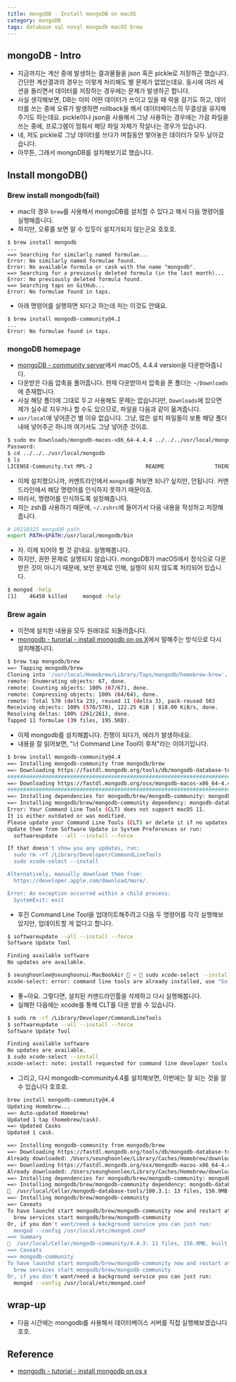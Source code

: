 ```yaml
---
title: mongoDB - Install mongoDB on macOS
category: mongoDB
tags: database sql nosql mongodb macOS brew 
---
```


## mongoDB - Intro

- 지금까지는 계산 중에 발생하는 결과물들을 json 혹은 pickle로 저장하곤 했습니다. 간단한 계산결과의 경우는 이렇게 처리해도 별 문제가 없었는데요. 동시에 여러 세션을 돌리면서 데이터를 저장하는 경우에는 문제가 발생하곤 합니다. 
- 사실 생각해보면, DB는 이미 어떤 데이터가 쓰이고 있을 때 락을 걸기도 하고, 데이터를 쓰는 중에 오류가 발생하면 rollback을 해서 데이터베이스의 무결성을 유지해주기도 하는데요. pickle이나 json을 사용해서 그냥 사용하는 경우에는 가끔 파일을 쓰는 중에, 프로그램이 멈춰서 해당 파일 자체가 작살나는 경우가 있습니다.
- 네, 저도 pickle로 그냥 데이터를 쓰다가 며칠동안 쌓아놓은 데이터가 모두 날아갔습니다.
- 아무튼, 그래서 mongoDB를 설치해보기로 했습니다.

## Install mongoDB()

### Brew install mongodb(fail)

- mac의 경우 `brew`를 사용해서 mongoDB를 설치할 수 있다고 해서 다음 명령어를 실행해줍니다.
- 하지만, 오류를 보면 알 수 있듯이 설치가되지 않는군요 호호호.

```plaintext
$ brew install mongodb
... 
==> Searching for similarly named formulae...
Error: No similarly named formulae found.
Error: No available formula or cask with the name "mongodb".
==> Searching for a previously deleted formula (in the last month)...
Error: No previously deleted formula found.
==> Searching taps on GitHub...
Error: No formulae found in taps.
```

- 아래 명령어를 실행하면 되다고 하는데 저는 이것도 안돼요.

```plaintext
$ brew install mongodb-community@4.2
...
Error: No formulae found in taps.
```

### mongoDB homepage

- [mongoDB - community server](https://www.mongodb.com/try/download/community)에서 macOS, 4.4.4 version을 다운받아줍니다. 
- 다운받은 다음 압축을 풀어줍니다. 현재 다운받아서 압축을 푼 폴더는 `~/Downloads`에 존재합니다.
- 사실 해당 폴더에 그대로 두고 사용해도 문제는 없습니다만, `Downloads`에 있으면 제가 실수로 지우거나 할 수도 있으므로, 파일을 다음과 같이 옮겨줍니다.
- `usr/local`에 넣어준건 별 이유 없습니다. 그냥, 많은 설치 파일들이 보통 해당 폴더 내에 넣어주곤 하니까 여기서도 그냥 넣어준 것이죠.

```bash
$ sudo mv Downloads/mongodb-macos-x86_64-4.4.4 ../../../usr/local/mongodb
Password:
$ cd ../../../usr/local/mongodb
$ ls
LICENSE-Community.txt MPL-2                 README                THIRD-PARTY-NOTICES   bin
```

- 이제 설치했으니까, 커맨트라인에서 `mongod`를 쳐보면 되나? 싶지만, 안됩니다. 커맨드라인에서 해당 명령어를 인식하지 못하기 때문이죠.
- 따라서, 명령어를 인식하도록 설정해줍니다.
- 저는 zsh를 사용하기 때문에, `~/.zshrc`에 들어가서 다음 내용을 작성하고 저장해줍니다.

```bash
# 20210325 mongoDB path 
export PATH=$PATH:/usr/local/mongodb/bin
```

- 자. 이제 되어야 할 것 같네요. 실행해봅니다. 
- 하지만, 권한 문제로 실행되지 않습니다. mongoDB가 macOS에서 정식으로 다운받은 것이 아니기 때문에, 보안 문제로 인해, 실행이 되지 않도록 처리되어 있습니다.

```bash
$ mongod -help
[1]    46450 killed     mongod -help
```

### Brew again

- 이전에 설치한 내용을 모두 원래대로 되돌려줍니다.
- [mongodb - turorial - install mongodb on os X](https://docs.mongodb.com/manual/tutorial/install-mongodb-on-os-x/)에서 말해주는 방식으로 다시 설치해봅니다.

```bash
$ brew tap mongodb/brew                                                                                                                     1 ↵  1958  20:52:13
==> Tapping mongodb/brew
Cloning into '/usr/local/Homebrew/Library/Taps/mongodb/homebrew-brew'...
remote: Enumerating objects: 67, done.
remote: Counting objects: 100% (67/67), done.
remote: Compressing objects: 100% (64/64), done.
remote: Total 570 (delta 23), reused 11 (delta 3), pack-reused 503
Receiving objects: 100% (570/570), 122.25 KiB | 818.00 KiB/s, done.
Resolving deltas: 100% (261/261), done.
Tapped 11 formulae (39 files, 195.5KB).
```

- 이제 mongodb를 설치해봅니다. 진행이 되다가, 에러가 발생하네요. 
- 내용을 잘 읽어보면, "너 Command Line Tool이 후져"라는 이야기입니다.

```bash
$ brew install mongodb-community@4.4
==> Installing mongodb-community from mongodb/brew
==> Downloading https://fastdl.mongodb.org/tools/db/mongodb-database-tools-macos-x86_64-100.3.1.zip
######################################################################## 100.0%
==> Downloading https://fastdl.mongodb.org/osx/mongodb-macos-x86_64-4.4.3.tgz
######################################################################## 100.0%
==> Installing dependencies for mongodb/brew/mongodb-community: mongodb-database-tools
==> Installing mongodb/brew/mongodb-community dependency: mongodb-database-tools
Error: Your Command Line Tools (CLT) does not support macOS 11.
It is either outdated or was modified.
Please update your Command Line Tools (CLT) or delete it if no updates are available.
Update them from Software Update in System Preferences or run:
  softwareupdate --all --install --force

If that doesn't show you any updates, run:
  sudo rm -rf /Library/Developer/CommandLineTools
  sudo xcode-select --install

Alternatively, manually download them from:
  https://developer.apple.com/download/more/.

Error: An exception occurred within a child process:
  SystemExit: exit
```

- 후진 Command Line Tool을 업데이트해주려고 다음 두 명령어를 각각 실행해보았지만, 업데이트할 게 없다고 합니다.

```bash
$ softwareupdate --all --install --force
Software Update Tool

Finding available software
No updates are available.

$ seunghoonlee@seunghoonui-MacBookAir  ~  sudo xcode-select --install
xcode-select: error: command line tools are already installed, use "Software Update" to install updates
```

- 좋~아요. 그렇다면, 설치된 커맨드라인툴을 삭제하고 다시 실행해봅니다.
- 실해한 다음에는 xcode를 통해 CLT를 다운 받을 수 있습니다.

```bash
$ sudo rm -rf /Library/Developer/CommandLineTools
$ softwareupdate --all --install --force
Software Update Tool

Finding available software
No updates are available.
$ sudo xcode-select --install
xcode-select: note: install requested for command line developer tools
```

- 그리고, 다시 mongodb-community4.4를 설치해보면, 이번에는 잘 되는 것을 알 수 있습니다 호호호.

```bash
brew install mongodb-community@4.4
Updating Homebrew...
==> Auto-updated Homebrew!
Updated 1 tap (homebrew/cask).
==> Updated Casks
Updated 1 cask.

==> Installing mongodb-community from mongodb/brew
==> Downloading https://fastdl.mongodb.org/tools/db/mongodb-database-tools-macos-x86_64-100.3.1.zip
Already downloaded: /Users/seunghoonlee/Library/Caches/Homebrew/downloads/6cc17321e1e8cd71c9a41b1aa722eba5ca0a9e759234e25b71eb9c8ff71e0033--mongodb-database-tools-macos-x86_64-100.3.1.zip
==> Downloading https://fastdl.mongodb.org/osx/mongodb-macos-x86_64-4.4.3.tgz
Already downloaded: /Users/seunghoonlee/Library/Caches/Homebrew/downloads/269692f6b2d908000ecd7602021f4826947a782576c1fea760d25ece5ccbb521--mongodb-macos-x86_64-4.4.3.tgz
==> Installing dependencies for mongodb/brew/mongodb-community: mongodb-database-tools
==> Installing mongodb/brew/mongodb-community dependency: mongodb-database-tools
🍺  /usr/local/Cellar/mongodb-database-tools/100.3.1: 13 files, 150.9MB, built in 16 seconds
==> Installing mongodb/brew/mongodb-community
==> Caveats
To have launchd start mongodb/brew/mongodb-community now and restart at login:
  brew services start mongodb/brew/mongodb-community
Or, if you don't want/need a background service you can just run:
  mongod --config /usr/local/etc/mongod.conf
==> Summary
🍺  /usr/local/Cellar/mongodb-community/4.4.3: 11 files, 156.8MB, built in 14 seconds
==> Caveats
==> mongodb-community
To have launchd start mongodb/brew/mongodb-community now and restart at login:
  brew services start mongodb/brew/mongodb-community
Or, if you don't want/need a background service you can just run:
  mongod --config /usr/local/etc/mongod.conf
```

## wrap-up

- 다음 시간에는 mongodb를 사용해서 데이터베이스 서버를 직접 실행해보겠습니다 호호. 

## Reference

- [mongodb - tutorial - install mongodb on os x](https://docs.mongodb.com/manual/tutorial/install-mongodb-on-os-x/)
